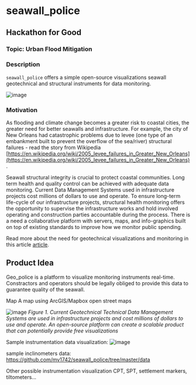 # seawall_police

## Hackathon for Good

### Topic: Urban Flood Mitigation

### Description

`seawall_police` offers a simple open-source visualizations seawall geotechnical and structural instruments for data monitoring.

![image](https://user-images.githubusercontent.com/43248948/143323607-f6d6ef67-86ed-4a1e-b6f2-884acb6f1ac3.png)


### Motivation

As flooding and climate change becomes a greater risk to coastal cities, the greater need for better seawalls and infrastructure.
For example, the city of New Orleans had catastrophic problems due to levee (one type of an embankment built to prevent the overflow of the sea/river) structural failures - read the story from Wikipedia
[https://en.wikipedia.org/wiki/2005_levee_failures_in_Greater_New_Orleans](https://en.wikipedia.org/wiki/2005_levee_failures_in_Greater_New_Orleans).


Seawall structural integrity is crucial to protect coastal communities. Long term health and quality control can be achieved with adequate data monitoring. Current  Data Management Systems used in infrastructure projects cost millions of dollars to use and operate. To ensure long-term life-cycle of our infrastructure projects, structural health monitoring offers the opportunity to supervise the infrastructure works and hold involved operating and construction parties accountable during the process. There is a need a collaborative platform with servers, maps, and info-graphics built on top of existing standards to improve how we monitor public spending. 

Read more about the need for geotechnical visualizations and monitoring in this article [article](https://medium.com/data-tale/underground-version-2-0-2ce60f040245).

## Product Idea

Geo_police is a platform to visualize monitoring instruments real-time. Constractors and operators should be legally obliged to provide this data to guarantee quality of the seawall.

Map
A map using ArcGIS/Mapbox open street maps

![image](https://user-images.githubusercontent.com/43248948/143324136-085f361f-333a-47b7-b324-d3711e37f659.png)
*Figure 1. Current Geotechnical Technical Data Management Systems are used in infrastructure projects and cost millions of dollars to use and operate. An open-source platform can create a scalable product that can potentially provide free visualizations*

Sample instrumentation data visualization:
![image](https://user-images.githubusercontent.com/43248948/143330002-e1e29a6a-622f-4dc7-a83a-497057c9247e.png)

sample inclinometers data:
https://github.com/mv1742/seawall_police/tree/master/data

Other possible instrumentation visualization
CPT, SPT, settlement markers, tiltometers...
